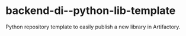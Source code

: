 # backend-di--python-lib-template
Python repository template to easily publish a new library in Artifactory.
